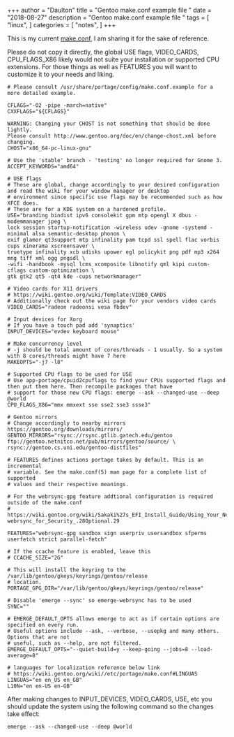 +++
author = "Daulton"
title = "Gentoo make.conf example file "
date = "2018-08-27"
description = "Gentoo make.conf example file "
tags = [
    "linux",
]
categories = [
    "notes",
]
+++

This is my current [make.conf](https://wiki.gentoo.org/wiki//etc/portage/make.conf "https://wiki.gentoo.org/wiki//etc/portage/make.conf"), I am sharing it for the sake of reference.
<!--more-->

Please do not copy it directly, the global USE flags, VIDEO_CARDS, CPU_FLAGS_X86 likely would not suite your installation or supported CPU extensions. For those things as well as FEATURES you will want to customize it to your needs and liking.

```  
# Please consult /usr/share/portage/config/make.conf.example for a more detailed example.

CFLAGS="-O2 -pipe -march=native"
CXXFLAGS="${CFLAGS}"

WARNING: Changing your CHOST is not something that should be done lightly.
Please consult http://www.gentoo.org/doc/en/change-chost.xml before changing.
CHOST="x86_64-pc-linux-gnu"

# Use the 'stable' branch - 'testing' no longer required for Gnome 3.
ACCEPT_KEYWORDS="amd64"

# USE flags
# These are global, change accordingly to your desired configuration and read the wiki for your window manager or desktop 
# environment since specific use flags may be recommended such as how XFCE does.
# These are for a KDE system on a hardened profile.
USE="branding bindist ipv6 consolekit gpm mtp opengl X dbus -modemmanager jpeg \
lock session startup-notification -wireless udev -gnome -systemd -minimal alsa semantic-desktop phonon \
exif glamor qt3support mtp infinality pam tcpd ssl spell flac vorbis cups xinerama xscreensaver \
truetype infinality xcb udisks upower egl policykit png pdf mp3 x264 mng tiff xml ogg pngsdl \
-wifi -handbook -mysql lcms xcomposite libnotify qml kipi custom-cflags custom-optimization \
gtk gtk2 qt5 -qt4 kde -cups networkmanager"

# Video cards for X11 drivers
# https://wiki.gentoo.org/wiki/Template:VIDEO_CARDS
# Additionally check out the wiki page for your vendors video cards
VIDEO_CARDS="radeon radeonsi vesa fbdev"

# Input devices for Xorg
# If you have a touch pad add 'synaptics'
INPUT_DEVICES="evdev keyboard mouse"

# Make concurrency level
# -j should be total amount of cores/threads - 1 usually. So a system with 8 cores/threads might have 7 here
MAKEOPTS="-j7 -l8"

# Supported CPU flags to be used for USE
# Use app-portage/cpuid2cpuflags to find your CPUs supported flags and then put them here. Then recompile packages that have 
# support for those new CPU flags: emerge --ask --changed-use --deep @world
CPU_FLAGS_X86="mmx mmxext sse sse2 sse3 ssse3"

# Gentoo mirrors
# Change accordingly to nearby mirrors https://gentoo.org/downloads/mirrors/
GENTOO_MIRRORS="rsync://rsync.gtlib.gatech.edu/gentoo ftp://gentoo.netnitco.net/pub/mirrors/gentoo/source/ \
rsync://gentoo.cs.uni.edu/gentoo-distfiles"

# FEATURES defines actions portage takes by default. This is an incremental
# variable. See the make.conf(5) man page for a complete list of supported
# values and their respective meanings. 

# For the webrsync-gpg feature addtional configuration is required outside of the make.conf 
# https://wiki.gentoo.org/wiki/Sakaki%27s_EFI_Install_Guide/Using_Your_New_Gentoo_System#Switching_to_emerge-webrsync_for_Security_.28Optional.29

FEATURES="webrsync-gpg sandbox sign userpriv usersandbox sfperms userfetch strict parallel-fetch"

# If the ccache feature is enabled, leave this
# CCACHE_SIZE="2G"

# This will install the keyring to the /var/lib/gentoo/gkeys/keyrings/gentoo/release 
# location. 
PORTAGE_GPG_DIR="/var/lib/gentoo/gkeys/keyrings/gentoo/release"

# Disable 'emerge --sync' so emerge-webrsync has to be used
SYNC=""

# EMERGE_DEFAULT_OPTS allows emerge to act as if certain options are specified on every run.
# Useful options include --ask, --verbose, --usepkg and many others. Options that are not
# useful, such as --help, are not filtered. 
EMERGE_DEFAULT_OPTS="--quiet-build=y --keep-going --jobs=8 --load-average=8"

# languages for localization reference below link
# https://wiki.gentoo.org/wiki//etc/portage/make.conf#LINGUAS
LINGUAS="en en_US en_GB"
L10N="en en-US en-GB"
```

After making changes to INPUT_DEVICES, VIDEO_CARDS, USE, etc you should update the system using the following command so the changes take effect:

```
emerge --ask --changed-use --deep @world
```

